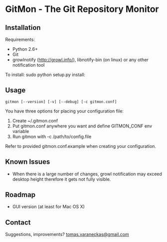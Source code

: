 GitMon - The Git Repository Monitor
===================================

Installation
------------

Requirements:

* Python 2.6+
* Git
* growlnotify (http://growl.info/), libnotify-bin (on linux) or any other notification tool

To install:
sudo python setup.py install:

Usage
-----

    gitmon [--version] [-v] [--debug] [-c gitmon.conf]

You have three  options for placing your configuration file:

1. Create ~/.gitmon.conf
2. Put gitmon.conf anywhere you want and define GITMON_CONF env variable
3. Run gitmon with -c /path/to/config.file

Refer to provided gitmon.conf.example when creating your configuration.

Known Issues
------------

* When there is a large number of changes, growl notification may exceed desktop height therefore it gets not fully visible.

Roadmap
-------

* GUI version (at least for Mac OS X)

Contact
-------

Suggestions, improvements?
tomas.varaneckas@gmail.com


